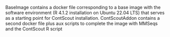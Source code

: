 BaseImage contains a docker file corresponding to a base image with the software environment 
(R 4.1.2 installation on Ubuntu 22.04 LTS) that serves as a starting point for ContScout installation.
ContScoutAddon contains a second docker file plus aux scripts to complete the image with MMSeqs and the ContScout R script
